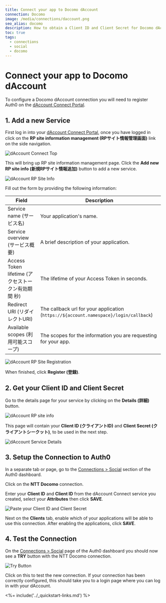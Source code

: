 ```yaml
---
title: Connect your app to Docomo dAccount
connection: Docomo
image: /media/connections/daccount.png
seo_alias: docomo
description: How to obtain a Client ID and Client Secret for Docomo dAccount.
toc: true
tags:
  - connections
  - social
  - docomo
---
```


# Connect your app to Docomo dAccount

To configure a Docomo dAccount connection you will need to register Auth0 on the [dAccount Connect Portal](https://dac-g.apl01.spmode.ne.jp/VIEW_OC01/GOCA00004/).

## 1. Add a new Service

First log in into your [dAccount Connect Portal](https://dac-g.apl01.spmode.ne.jp/VIEW_OC01/GOCA00004/), once you have logged in click on the **RP site information management (RPサイト情報管理画面)** link on the side navigation.

![dAccount Connect Top](/media/articles/connections/social/docomo/connect-top.png)

This will bring up RP site information management page. Click the **Add new RP site info (新規RPサイト情報追加)** button to add a new service.

![dAccount RP Site Info](/media/articles/connections/social/docomo/rp-info-1.png)

Fill out the form by providing the following information:

| Field | Description
--------|------------
Service name (サービス名) | Your application's name.
Service overview (サービス概要) | A brief description of your application.
Access Token lifetime (アクセストークン有効期間 秒) | The lifetime of your Access Token in seconds.
Redirect URI (リダイレクトURI) | The callback url for your application (`https://${account.namespace}/login/callback`)
Available scopes (利用可能スコープ) | The scopes for the information you are requesting for your app.

![dAccount RP Site Registration](/media/articles/connections/social/docomo/rp-register.png)

When finished, click **Register (登録)**.

## 2. Get your **Client ID** and **Client Secret**

Go to the details page for your service by clicking on the **Details (詳細)** button.

![dAccount RP site info](/media/articles/connections/social/docomo/rp-info-2.png)

This page will contain your **Client ID (クライアントID)** and **Client Secret (クライアントシークット)**, to be used in the next step.

![dAccount Service Details](/media/articles/connections/social/docomo/service-details.png)

## 3. Setup the Connection to Auth0

In a separate tab or page, go to the [Connections > Social](${manage_url}/#/connections/social) section of the Auth0 dashboard.

Click on the **NTT Docomo** connection.

Enter your **Client ID** and **Client ID** from the dAccount Connect service you created, select your **Attributes** then click **SAVE**.

![Paste your Client ID and Client Secret](/media/articles/connections/social/docomo/enter-keys.png)

Next on the **Clients** tab, enable which of your applications will be able to use this connection. After enabling the applications, click **SAVE**.

## 4. Test the Connection

On the [Connections > Social](${manage_url}/#/connections/social) page of the Auth0 dashboard you should now see a **TRY** button with the NTT Docomo connection.

![Try Button](/media/articles/connections/social/docomo/try-connection.png)

Click on this to test the new connection. If your connection has been correctly configured, this should take you to a login page where you can log in with your dAccount.

<%= include('../_quickstart-links.md') %>

